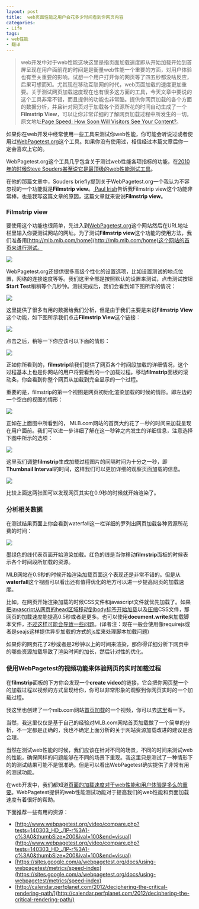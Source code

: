 ```yaml
---
layout: post
title: 	web页面性能之用户会花多少时间看到你网页内容
categories:
- Life
tags:
- web性能
- 翻译
---
```


> web开发中对于web性能这块这里是指页面加载速度即从开始加载开始到首屏呈现在用户面前花的时间是是衡量web性能一个重要的方面，对用户体验也有至关重要的影响，试想一个用户打开你的网页等了四五秒都没啥反应，后果可想而知。尤其现在移动互联网的时代，web页面加载的速度更加重要。关于测试网页加载速度现在也有很多这方面的工具，今天文章中要说的这个工具非常不错，而且提供的功能也非常酷。提供你网页加载的各个方面的数据分析，并且针对网页对于加载各个资源所花的时间自动生成了一个**Filmstrip View**，可以让你非常详细的了解网页加载过程中所发生的一切。原文地址[Page Speed: How Soon Will Visitors See Your Content?](http://www.sitepoint.com/page-speed-soon-visitors-see-content/)。

如果你在web开发中经常使用一些工具来测试你web性能，你可能会听说过或者使用过[WebPagetest.org](WebPagetest.org)这个工具。如果你没有使用过，相信经过本篇文章后你一定会喜欢上它的。

WebPagetest.org这个工具几乎包含关于测试web性能各项指标的功能，在[2010年的时候Steve Souders甚至说它是最顶级的web性能测试工具](http://www.stevesouders.com/blog/2010/03/05/webpagetest-org-top-tool/)。

在他的那篇文章中，Souders briefly提到关于WebPagetest.org一个我认为不容忽视的一个功能就是**Filmstrip view**。[ Paul Irish](https://twitter.com/paul_irish/)告诉我Filmstrip view这个功能非常棒，也是我写这篇文章的原因，这篇文章就来说说**Filmstrip view**。

### **Filmstrip view** ###

要使用这个功能也很简单，先进入到[WebPagetest.org](WebPagetest.org)这个网站然后在URL地址栏里输入你要测试网站的网址。为了测试**Filmstrip view**这个功能的使用方法，我们准备用[http://mlb.mlb.com/home](http://mlb.mlb.com/home)这个网站的首页来进行测试。

![](http://dab1nmslvvntp.cloudfront.net/wp-content/uploads/2014/03/1393868079wpt-enter.jpg)

WebPagetest.org还提供很多高级个性化的设置选项，比如设置测试的地点位置，网络的连接速度等等。我们这里全部是按照默认的设置来测试，点击测试按钮**Start Test**稍稍等个几秒钟。测试完成后，我们会看到如下图所示的情况：

![](http://dab1nmslvvntp.cloudfront.net/wp-content/uploads/2014/03/1393868077wpt-done.jpg)

这里提供了很多有用的数据给我们分析，但是由于我们主要是来说**Filmstrip View**这个功能，如下图所示我们点击**Filmstrip View**这个链接：

![](http://dab1nmslvvntp.cloudfront.net/wp-content/uploads/2014/03/1393868069wpt-filmstrip-link.jpg)

点击之后，稍等一下你应该可以下面的情形：

![](http://dab1nmslvvntp.cloudfront.net/wp-content/uploads/2014/03/1393868080wpt-filmstrip-initial.jpg)

正如你所看到的，**filmstrip**给我们提供了网页各个时间段加载的详细情况，这个过程基本上也是你网站的用户将要看到的一个加载过程。移动**filmstrip**面板的滚动条，你会看到你整个网页从加载到完全显示的一个过程。

重要的是，filmstrip的第一个视图是网页初始化渲染加载的时候的情形。即左边的一个空白的视图的情形：

![](http://dab1nmslvvntp.cloudfront.net/wp-content/uploads/2014/03/1393868068wpt-filmstrip-left.jpg)

正如在上面图中所看到的， MLB.com网站的首页大约花了一秒的时间来加载呈现在用户面前。我们可以进一步详细了解在这一秒钟之内发生的详细信息，注意选择下图中所示的选项：

![](http://dab1nmslvvntp.cloudfront.net/wp-content/uploads/2014/03/1393869219wpt-interval.jpg)

这里我们调整**filmstrip**生成加载过程图片的间隔时间为十分之一秒，即**Thumbnail Interval**的时间，这样我们可以更加详细的观察页面加载的信息。

![](http://dab1nmslvvntp.cloudfront.net/wp-content/uploads/2014/03/1393868072wpt-interval-indicated.jpg)

比较上面这两张图可以发现网页其实在0.9秒的时候就开始渲染了。

### **分析相关数据** ###

在测试结果页面上你会看到waterfall这一栏详细的罗列出网页加载各种资源所花费的时间：

![](http://dab1nmslvvntp.cloudfront.net/wp-content/uploads/2014/03/1393868076wpt-waterfall.jpg)

墨绿色的线代表页面开始渲染加载。红色的线是当你移动**filmstrip**面板的时候表示各个时间段所加载的资源。

MLB网站在0.9秒的时候开始渲染加载页面这个表现还是非常不错的。但是从**waterfall**这个视图可以看出还有值得优化的地方可以进一步提高网页的加载速度。

比如，在网页开始渲染加载的时候CSS文件和javascript文件就优先加载了。如果[把javascript从网页的head区域移动到body标签开始加载](http://developer.yahoo.com/blogs/ydn/high-performance-sites-rule-6-move-scripts-bottom-7200.html)以及[压缩](https://medium.com/coding-design/24888fbbd2e2)CSS文件，那网页的加载速度能提高0.5秒或者是更多。也可以使用**document.write**来加载脚本文件，[不过这样可能会导致一些问题](http://www.stevesouders.com/blog/2012/04/10/dont-docwrite-scripts/)。(译者注：现在一般会使用像requirejs或者是seajs这样提供异步加载的方式的js库来处理脚本加载问题)

如果你的网页花了2秒或者是2秒钟以上的时间来渲染，那你得详细分析下网页中的哪些资源加载导致了渲染时间的加长，然后针对性的优化。

### **使用WebPagetest的视频功能来体验网页的实时加载过程** ###

在**filmstrip**面板的下方你会发现一个**create video**的链接，它会把你网页整一个的加载过程以视频的方式呈现给你，你可以非常形象的观察到你网页实时的一个加载过程。

我这里也创建了一个mlb.com网站[首页加载](http://www.webpagetest.org/video/view.php?id=140303_41e3039c04fdb42d8529c974da8436c1e6cdf127)的一个视频，你可以去[这里](http://www.webpagetest.org/video/compare.php?tests=140303_HD_J1P-r%3A1-c%3A0&thumbSize=200&ival=100&end=visual)看一下。

当然，我这里仅仅是基于自己的经验对MLB.com网站首页加载做了一个简单的分析，不一定都是正确的，我也不确定上面分析的关于网站资源加载改进的建议是否合理。

当然在测试web性能的时候，我们应该在针对不同的场景，不同的时间来测试web的性能，确保同样的问题能够在不同的场景下重现。我这里只是测试了一种情形下的的测试结果可能不是很准确。但是可以看出WebPagetest确实提供了非常有用的测试功能。

在web开发中，我们都知道[页面的加载速度对于web性能和用户体验是多么的重要](http://www.impressivewebs.com/importance-of-website-performance-sources/)。WebPagetest提供的web性能测试功能对于提高我们的web性能和页面加载速度有着很好的帮助。

下面推荐一些有用的资源：

- [http://www.webpagetest.org/video/compare.php?tests=140303_HD_J1P-r%3A1-c%3A0&thumbSize=200&ival=100&end=visual](http://www.webpagetest.org/video/compare.php?tests=140303_HD_J1P-r%3A1-c%3A0&thumbSize=200&ival=100&end=visual)
- [https://sites.google.com/a/webpagetest.org/docs/using-webpagetest/metrics/speed-index](https://sites.google.com/a/webpagetest.org/docs/using-webpagetest/metrics/speed-index)
- [http://calendar.perfplanet.com/2012/deciphering-the-critical-rendering-path/](http://calendar.perfplanet.com/2012/deciphering-the-critical-rendering-path/)

